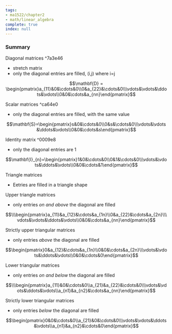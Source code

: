 ```yaml
---
tags:
- ma1522/chapter2
- math/linear_algebra
complete: true
index: null
---
```

### Summary
Diagonal matrices ^7a3e46
- stretch matrix
- only the diagonal entries are filled, (i,j) where i=j

$$\mathbf{D} = \begin{pmatrix}a_{11}&0&\cdots&0\\0&a_{22}&\cdots&0\\\vdots&\vdots&\ddots&\vdots\\0&0&\cdots&a_{nn}\end{pmatrix}$$

Scalar matrices ^ca64e0
- only the diagonal entries are filled, with the same value

$$\mathbf{S}=\begin{pmatrix}s&0&\cdots&0\\0&s&\cdots&0\\\vdots&\vdots&\ddots&\vdots\\0&0&\cdots&s\end{pmatrix}$$

Identity matrix ^0009e8
- only the diagonal entries are 1

$$\mathbf{I}_{n}=\begin{pmatrix}1&0&\cdots&0\\0&1&\cdots&0\\\vdots&\vdots&\ddots&\vdots\\0&0&\cdots&1\end{pmatrix}$$

Triangle matrices
- Eetries are filled in a triangle shape

Upper triangle matrices
- only entries *on and above* the diagonal are filled

$$\\\begin{pmatrix}a_{11}&a_{12}&\cdots&a_{1n}\\0&a_{22}&\cdots&a_{2n}\\\vdots&\vdots&\ddots&\vdots\\0&0&\cdots&a_{nn}\end{pmatrix}$$

Strictly upper triangular matrices
- only entries *above* the diagonal are filled

$$\begin{pmatrix}0&a_{12}&\cdots&a_{1n}\\0&0&\cdots&a_{2n}\\\vdots&\vdots&\ddots&\vdots\\0&0&\cdots&0\end{pmatrix}$$

Lower triangular matrices
- only entries *on and below* the diagonal are filled

$$\\\begin{pmatrix}a_{11}&0&\cdots&0\\a_{21}&a_{22}&\cdots&0\\\vdots&\vdots&\ddots&\vdots\\a_{n1}&a_{n2}&\cdots&a_{nn}\end{pmatrix}$$

Strictly lower triangular matrices
- only entries *below* the diagonal are filled

$$\begin{pmatrix}0&0&\cdots&0\\a_{21}&0&\cdots&0\\\vdots&\vdots&\ddots&\vdots\\a_{n1}&a_{n2}&\cdots&0\end{pmatrix}$$
